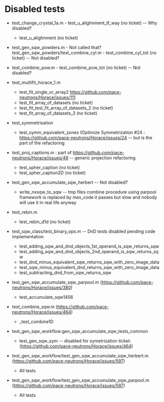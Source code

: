# Disabled tests

- test_change_crystal_1a.m
        - test_u_alighnment_tf_way (no ticket) -- Why disabled?
    - test_u_alighnment (no ticket)

- test_gen_sqw_powders.m - Not called that? test_gen_sqw_powders/test_combine_cyl.m
        - test_combine_cyl_tot (no ticket) -- Not disabled?

- test_combine_pow.m
        - test_combine_pow_tot (no ticket) -- Not disabled?

- test_multifit_horace_1.m
    - test_fit_single_or_array2 https://github.com/pace-neutrons/Horace/issues/111
    - test_fit_array_of_datasets (no ticket)
    - test_fit_test_fit_array_of_datasets_2 (no ticket)
    - test_fit_array_of_datasets_3 (no ticket)

- test_symmetrisation
    - test_symm_equivalent_zones (Optimize Symmetrization #24 : https://github.com/pace-neutrons/Horace/issues/24 -- but is the part of the refactoring

- test_proj_captions.m  : part of https://github.com/pace-neutrons/Horace/issues/49 -- generic projection refactoring
    - test_spher_caption (no ticket)
    - test_spher_caption2D (no ticket)

- test_gen_sqw_accumulate_sqw_herbert -- Not disabled?
    - write_nxsqw_to_sqw -- tmp files combine procedure using parpool framework is replaced by mex_code
                            it passes but slow and nobody will use it in real life anyway

- test_rebin.m
    - test_rebin_d1d (no ticket)

- test_sqw_class/test_binary_ops.m -- DnD tests disabled pending code implementation
    - test_adding_sqw_and_dnd_objects_1st_operand_is_sqw_returns_sqw
    - test_adding_sqw_and_dnd_objects_2nd_operand_is_sqw_returns_sqw
    - test_dnd_minus_equivalent_sqw_returns_sqw_with_zero_image_data
    - test_sqw_minus_equivalent_dnd_returns_sqw_with_zero_image_data
    - test_subtracting_dnd_from_sqw_returns_sqw

- test_gen_sqw_accumulate_sqw_parpool.m (https://github.com/pace-neutrons/Horace/issues/380)
    - test_accumulate_sqw1456
    
- test_combine_sqw.m  (https://github.com/pace-neutrons/Horace/issues/464)
    - _test_combine1D

-  test_gen_sqw_workflow:gen_sqw_accumulate_sqw_tests_common
    - test_gen_sqw_sym  -- disabled for symetrization ticket: (https://github.com/pace-neutrons/Horace/issues/464)

- test_gen_sqw_workflow/test_gen_sqw_accumulate_sqw_herbert.m (https://github.com/pace-neutrons/Horace/issues/597)
    - All tests

- test_gen_sqw_workflow/test_gen_sqw_accumulate_sqw_parpool.m (https://github.com/pace-neutrons/Horace/issues/597)
    - All tests
